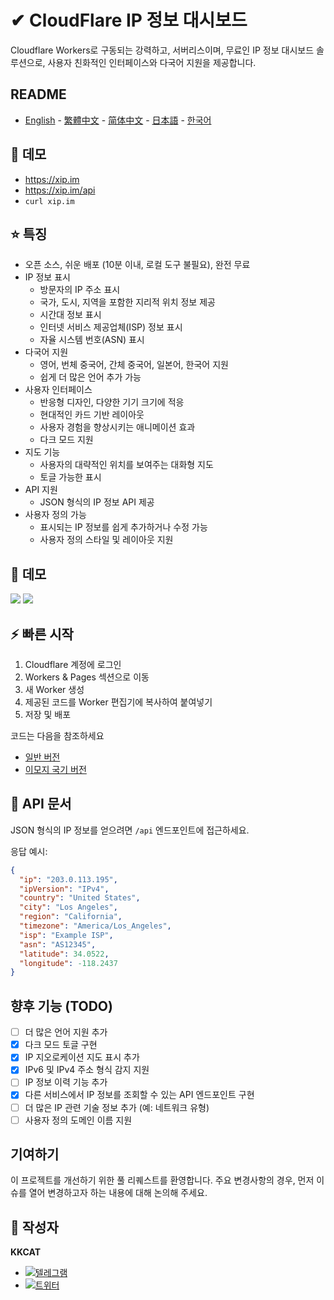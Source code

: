 # ✔ CloudFlare IP 정보 대시보드

Cloudflare Workers로 구동되는 강력하고, 서버리스이며, 무료인 IP 정보 대시보드 솔루션으로, 사용자 친화적인 인터페이스와 다국어 지원을 제공합니다.

## README

- [English](README.md) - [繁體中文](README_zh-TW.md) - [简体中文](README_zh-CN.md) - [日本語](README_ja.md) - [한국어](README_ko.md)

## 📱 데모

- https://xip.im
- https://xip.im/api
- ```curl xip.im```

## ⭐ 특징

- 오픈 소스, 쉬운 배포 (10분 이내, 로컬 도구 불필요), 완전 무료
- IP 정보 표시
  - 방문자의 IP 주소 표시
  - 국가, 도시, 지역을 포함한 지리적 위치 정보 제공
  - 시간대 정보 표시
  - 인터넷 서비스 제공업체(ISP) 정보 표시
  - 자율 시스템 번호(ASN) 표시
- 다국어 지원
  - 영어, 번체 중국어, 간체 중국어, 일본어, 한국어 지원
  - 쉽게 더 많은 언어 추가 가능
- 사용자 인터페이스
  - 반응형 디자인, 다양한 기기 크기에 적응
  - 현대적인 카드 기반 레이아웃
  - 사용자 경험을 향상시키는 애니메이션 효과
  - 다크 모드 지원
- 지도 기능
  - 사용자의 대략적인 위치를 보여주는 대화형 지도
  - 토글 가능한 표시
- API 지원
  - JSON 형식의 IP 정보 API 제공
- 사용자 정의 가능
  - 표시되는 IP 정보를 쉽게 추가하거나 수정 가능
  - 사용자 정의 스타일 및 레이아웃 지원

## 👀 데모

![](https://raw.githubusercontent.com/KKKKKCAT/CF-IPInfo/main/img/CF-IPInfo-1.webp)
![](https://raw.githubusercontent.com/KKKKKCAT/CF-IPInfo/main/img/CF-IPInfo-2.webp)

## ⚡ 빠른 시작

1. Cloudflare 계정에 로그인
2. Workers & Pages 섹션으로 이동
3. 새 Worker 생성
4. 제공된 코드를 Worker 편집기에 복사하여 붙여넣기
5. 저장 및 배포

코드는 다음을 참조하세요
- [일반 버전](https://github.com/KKKKKCAT/CF-IPInfo/blob/main/CF-IPInfo.js)
- [이모지 국기 버전](https://github.com/KKKKKCAT/CF-IPInfo/blob/main/CF-IPInfo-emoji.js)

## 📄 API 문서

JSON 형식의 IP 정보를 얻으려면 `/api` 엔드포인트에 접근하세요.

응답 예시:

```json
{
  "ip": "203.0.113.195",
  "ipVersion": "IPv4",
  "country": "United States",
  "city": "Los Angeles",
  "region": "California",
  "timezone": "America/Los_Angeles",
  "isp": "Example ISP",
  "asn": "AS12345",
  "latitude": 34.0522,
  "longitude": -118.2437
}
```

## 향후 기능 (TODO)

- [ ] 더 많은 언어 지원 추가
- [x] 다크 모드 토글 구현
- [x] IP 지오로케이션 지도 표시 추가
- [x] IPv6 및 IPv4 주소 형식 감지 지원
- [ ] IP 정보 이력 기능 추가
- [x] 다른 서비스에서 IP 정보를 조회할 수 있는 API 엔드포인트 구현
- [ ] 더 많은 IP 관련 기술 정보 추가 (예: 네트워크 유형)
- [ ] 사용자 정의 도메인 이름 지원

## 기여하기

이 프로젝트를 개선하기 위한 풀 리퀘스트를 환영합니다. 주요 변경사항의 경우, 먼저 이슈를 열어 변경하고자 하는 내용에 대해 논의해 주세요.

## 👤 작성자

**KKCAT**

- [![텔레그램](https://img.shields.io/badge/-Telegram-2CA5E0?style=flat-square&logo=telegram&logoColor=white)](https://t.me/kkkkkcat)
- [![트위터](https://img.shields.io/badge/Twitter-Follow-1DA1F2?style=flat&logo=twitter)](https://x.com/kcat88888)
